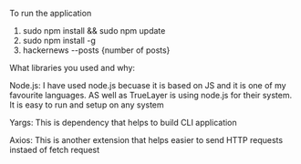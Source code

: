 To run the application

1) sudo npm install && sudo npm update
2) sudo npm install -g
3) hackernews --posts {number of posts}




What libraries you used and why:

Node.js: 
I have used node.js becuase it is based on JS and it is one of my favourite languages.
AS well as TrueLayer is using node.js for their system. 
It is easy to run  and setup  on any system 


Yargs:
This is dependency that helps to build CLI application 

Axios:
This is another extension that helps easier to send HTTP requests instaed of fetch request